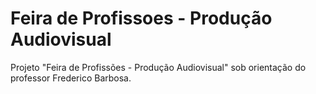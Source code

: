 # Feira de Profissoes - Produção Audiovisual
Projeto "Feira de Profissões - Produção Audiovisual" sob orientação do professor Frederico Barbosa.
